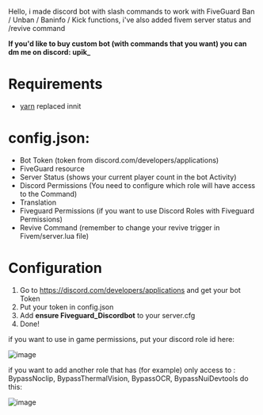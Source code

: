 Hello, i made discord bot with slash commands to work with FiveGuard Ban / Unban / Baninfo / Kick functions, i've also added fivem server status and /revive command

<b>If you'd like to buy custom bot (with commands that you want) you can dm me on discord: upik_</b>

# Requirements
- [yarn](https://2897568640-files.gitbook.io/~/files/v0/b/gitbook-x-prod.appspot.com/o/spaces%2FwNoQfmSrfSutIixeLn4V%2Fuploads%2FQiHYaJ71rKgXzDEiSwo9%2Fyarn.rar?alt=media&token=e0126714-6f4c-4def-a72e-3fad49e611ba) replaced innit

# config.json:

- Bot Token (token from discord.com/developers/applications)
- FiveGuard resource
- Server Status (shows your current player count in the bot Activity)
- Discord Permissions (You need to configure which role will have access to the Command)
- Translation
- Fiveguard Permissions (if you want to use Discord Roles with Fiveguard Permissions)
- Revive Command (remember to change your revive trigger in Fivem/server.lua file)

# Configuration

1. Go to https://discord.com/developers/applications and get your bot Token
2. Put your token in config.json
3. Add <b>ensure Fiveguard_Discordbot</b> to your server.cfg
4. Done!

if you want to use in game permissions, put your discord role id here:

![image](https://github.com/Upikk/Fiveguard_Discordbot/assets/96323919/024d6e3c-806c-43c4-8b03-2386714682a7)

if you want to add another role that has (for example) only access to : BypassNoclip, BypassThermalVision, BypassOCR, BypassNuiDevtools do this:

![image](https://github.com/Upikk/Fiveguard_Discordbot/assets/96323919/2c81513f-e593-47b5-a760-819db1fff203)
